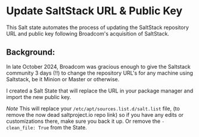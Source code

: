 # Update SaltStack URL & Public Key

This Salt state automates the process of updating the SaltStack repository URL and public key following Broadcom's acquisition of SaltStack.

## Background:

In late October 2024, Broadcom was gracious enough to give the Saltstack community 3 days (!!) to change the repository URL's for any machine using Saltstack, be it Minion or Master or otherwise.

I created a Salt State that will replace the URL in your package manager and import the new public key. 

*Note* This will replace your `/etc/apt/sources.list.d/salt.list` file, (to remove the now dead saltproject.io repo link) so if you have any edits or customizations there, make sure you back it up. Or remove the `- clean_file: True` from the State. 

